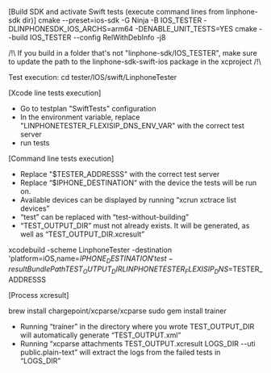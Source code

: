 [Build SDK and activate Swift tests (execute command lines from linphone-sdk dir)]
cmake --preset=ios-sdk -G Ninja -B IOS_TESTER -DLINPHONESDK_IOS_ARCHS=arm64 -DENABLE_UNIT_TESTS=YES
cmake --build IOS_TESTER --config RelWithDebInfo -j8 

/!\ If you build in a folder that's not "linphone-sdk/IOS_TESTER", make sure to update the path to the linphone-sdk-swift-ios package in the xcproject /!\

Test execution: 
cd tester/IOS/swift/LinphoneTester

[Xcode line tests execution]
- Go to testplan "SwiftTests" configuration
- In the environment variable, replace  "LINPHONETESTER_FLEXISIP_DNS_ENV_VAR" with the correct test server
- run tests

[Command line tests execution]
- Replace "$TESTER_ADDRESSS" with the correct test server
- Replace “$IPHONE_DESTINATION“ with the device the tests will be run on. 
- Available devices can be displayed by running “xcrun xctrace list devices”
- “test” can be replaced with “test-without-building”
- “TEST_OUTPUT_DIR” must not already exists. It will be generated, as well as “TEST_OUTPUT_DIR.xcresult”

 xcodebuild -scheme LinphoneTester -destination 'platform=iOS,name=$IPHONE_DESTINATION' test -resultBundlePath TEST_OUTPUT_DIR LINPHONETESTER_FLEXISIP_DNS=$TESTER_ADDRESSS

[Process xcresult]

brew install chargepoint/xcparse/xcparse
sudo gem install trainer

- Running “trainer” in the directory where you wrote TEST_OUTPUT_DIR will automatically generate “TEST_OUTPUT.xml”
- Running “xcparse attachments TEST_OUTPUT.xcresult LOGS_DIR --uti public.plain-text” will extract the logs from the failed tests in “LOGS_DIR”
